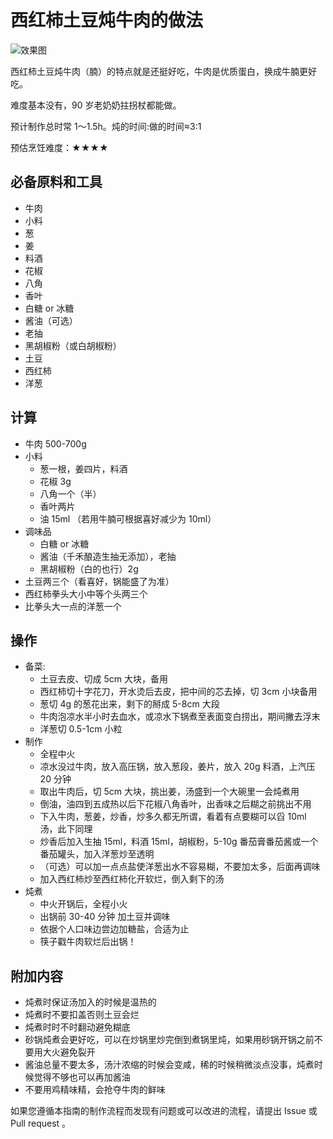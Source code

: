 # 西红柿土豆炖牛肉的做法

![效果图](IMG-20240913214336372.png)

西红柿土豆炖牛肉（腩）的特点就是还挺好吃，牛肉是优质蛋白，换成牛腩更好吃。

难度基本没有，90 岁老奶奶拄拐杖都能做。

预计制作总时常 1～1.5h。炖的时间:做的时间≈3:1

预估烹饪难度：★★★★

## 必备原料和工具

- 牛肉
- 小料
- 葱
- 姜
- 料酒
- 花椒
- 八角
- 香叶
- 白糖 or 冰糖
- 酱油（可选）
- 老抽
- 黑胡椒粉（或白胡椒粉）
- 土豆
- 西红柿
- 洋葱

## 计算

- 牛肉 500-700g
- 小料
  - 葱一根，姜四片，料酒
  - 花椒 3g
  - 八角一个（半）
  - 香叶两片
  - 油 15ml （若用牛腩可根据喜好减少为 10ml）
- 调味品
  - 白糖 or 冰糖
  - 酱油（千禾酿造生抽无添加），老抽
  - 黑胡椒粉（白的也行）2g
- 土豆两三个（看喜好，锅能盛了为准）
- 西红柿拳头大小中等个头两三个
- 比拳头大一点的洋葱一个

## 操作

- 备菜:
  - 土豆去皮、切成 5cm 大块，备用
  - 西红柿切十字花刀，开水烫后去皮，把中间的芯去掉，切 3cm 小块备用
  - 葱切 4g 的葱花出来，剩下的掰成 5-8cm 大段
  - 牛肉泡凉水半小时去血水，或凉水下锅煮至表面变白捞出，期间撇去浮末
  - 洋葱切 0.5-1cm 小粒
- 制作
  - 全程中火
  - 凉水没过牛肉，放入高压锅，放入葱段，姜片，放入 20g 料酒，上汽压 20 分钟
  - 取出牛肉后，切 5cm 大块，挑出姜，汤盛到一个大碗里一会炖煮用
  - 倒油，油四到五成热以后下花椒八角香叶，出香味之后糊之前挑出不用
  - 下入牛肉，葱姜，炒香，炒多久都无所谓，看着有点要糊可以舀 10ml 汤，此下同理
  - 炒香后加入生抽 15ml，料酒 15ml，胡椒粉，5-10g 番茄膏番茄酱或一个番茄罐头，加入洋葱炒至透明
  - （可选）可以加一点点盐使洋葱出水不容易糊，不要加太多，后面再调味
  - 加入西红柿炒至西红柿化开软烂，倒入剩下的汤
- 炖煮
  - 中火开锅后，全程小火
  - 出锅前 30-40 分钟 加土豆并调味
  - 依据个人口味边尝边加糖盐，合适为止
  - 筷子戳牛肉软烂后出锅！

## 附加内容

- 炖煮时保证汤加入的时候是温热的
- 炖煮时不要扣盖否则土豆会烂
- 炖煮时时不时翻动避免糊底
- 砂锅炖煮会更好吃，可以在炒锅里炒完倒到煮锅里炖，如果用砂锅开锅之前不要用大火避免裂开
- 酱油总量不要太多，汤汁浓缩的时候会变咸，稀的时候稍微淡点没事，炖煮时候觉得不够也可以再加酱油
- 不要用鸡精味精，会抢夺牛肉的鲜味

如果您遵循本指南的制作流程而发现有问题或可以改进的流程，请提出 Issue 或 Pull request 。
